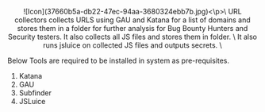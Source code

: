 <p align=center> ![Icon](37660b5a-db22-47ec-94aa-3680324ebb7b.jpg)<\p>\
URL collectors collects URLS using GAU and Katana for a list of domains and stores them in a folder for further analysis for Bug Bounty Hunters and Security testers. It also collects all JS files and stores them in folder. \
It also runs jsluice on collected JS files and outputs secrets. \

Below Tools are required to be installed in system as pre-requisites.
1. Katana
2. GAU
3. Subfinder
4. JSLuice
